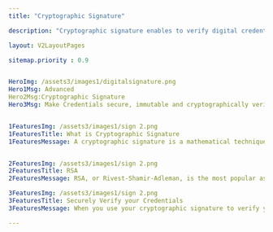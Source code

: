 ```yaml
---
title: "Cryptographic Signature"

description: "Cryptographic signature enables to verify digital credentials"

layout: V2LayoutPages

sitemap.priority : 0.9


HeroImg: /assets3/images1/digitalsignature.png
Hero1Msg: Advanced
Hero2Msg:Cryptographic Signature
Hero3Msg: Make Credentials secure, immutable and cryptographically verifiable.


1FeaturesImg: /assets3/images1/sign 2.png
1FeaturesTitle: What is Cryptographic Signature
1FeaturesMessage: A cryptographic signature is a mathematical technique used to validate the authenticity and integrity of a message, software or digital document. Signatures are based on public key cryptography, also known as asymmetric cryptography, which uses a pair of mutually authenticating keys – a public key and a private key – to encrypt and decrypt a message.


2FeaturesImg: /assets3/images1/sign 2.png
2FeaturesTitle: RSA
2FeaturesMessage: RSA, or Rivest-Shamir-Adleman, is the most popular asymmetric cryptographic algorithm in use today. It is primarily used for encrypting messages but can also be used for performing digital signatures over a message. Let us understand how RSA can be used for performing digital signatures step-by-step. Assume that there is a sender (A) and a receiver (B). A wants to send a message (M) to B along with the digital signature (DS) calculated over the message. First, A generates a pair of keys using RSA - a public key and a private key. The public key can be shared with anyone, but the private key must be kept secret.

3FeaturesImg: /assets3/images1/sign 2.png
3FeaturesTitle: Securely Verify your Credentials
3FeaturesMessage: When you use your cryptographic signature to verify your credentials, you're essentially saying, "I trust this third party or issuer to vouch for my credentials." This gives your credentials added legitimacy and helps to protect them from being forged.

---
```


